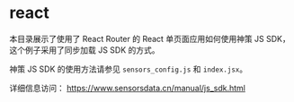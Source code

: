 # react

本目录展示了使用了 React Router 的 React 单页面应用如何使用神策 JS SDK，这个例子采用了同步加载 JS SDK 的方式。

神策 JS SDK 的使用方法请参见 `sensors_config.js` 和 `index.jsx`。


详细信息访问：
https://www.sensorsdata.cn/manual/js_sdk.html